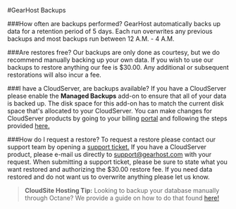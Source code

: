 #GearHost Backups

###How often are backups performed?
GearHost automatically backs up data for a retention period of 5 days. Each run overwrites any previous backups and most backups run between 12 A.M. - 4 A.M. 
 
###Are restores free?
Our backups are only done as courtesy, but we do recommend manually backing up your own data. If you wish to use our backups to restore anything our fee is $30.00. Any additional or subsequent restorations will also incur a fee. 

###I have a CloudServer, are backups available?
If you have a CloudServer please enable the **Managed Backups** add-on to ensure that all of your data is backed up. The disk space for this add-on has to match the current disk space that's allocated to your CloudServer. You can make changes for CloudServer products by going to your billing [portal](https://customer.gearhost.com/clientarea.php) and following the steps provided [here.](https://gearhost.zendesk.com/hc/en-us/articles/200341695-Upgrade-Downgrade-a-CloudServer)

###How do I request a restore?
To request a restore please contact our support team by opening a [support ticket.](https://www.gearhost.com/documentation/how-to-open-a-support-ticket) If you have a CloudServer product, please e-mail us directly to support@gearhost.com with your request. When submitting a support ticket, please be sure to state what you want restored and authorizing the $30.00 restore fee. If you need data restored and do not want us to overwrite anything please let us know. 

>**CloudSite Hosting Tip:** Looking to backup your database manually through Octane? We provide a guide on how to do that found [here!](https://www.gearhost.com/documentation/how-to-backup-your-database)